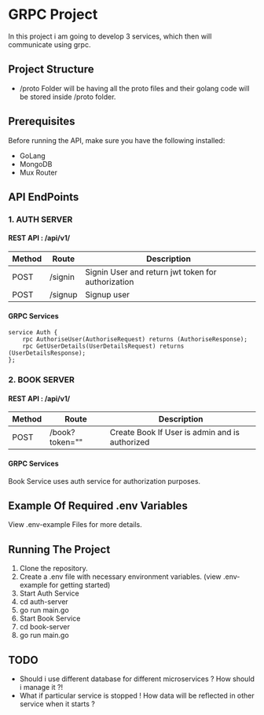 # GRPC Project

In this project i am going to develop 3 services, which then will communicate using grpc.

## Project Structure

- /proto Folder will be having all the proto files and their golang code will be stored inside /proto folder.

## Prerequisites
Before running the API, make sure you have the following installed:

- GoLang
- MongoDB
- Mux Router

## API EndPoints

### 1. AUTH SERVER 

#### REST API :  /api/v1/

| Method    | Route| Description       |
| ----------| -----| ----------------- |
| POST       | /signin    | Signin User and return jwt token for authorization    |
| POST       | /signup| Signup user|

#### GRPC Services

```
service Auth {
    rpc AuthoriseUser(AuthoriseRequest) returns (AuthoriseResponse);
    rpc GetUserDetails(UserDetailsRequest) returns (UserDetailsResponse);
};
```

### 2. BOOK SERVER

#### REST API :  /api/v1/

| Method    | Route| Description       |
| ----------| -----| ----------------- |
| POST       | /book?token=""    | Create Book If User is admin and is authorized |

#### GRPC Services

Book Service uses auth service for authorization purposes.

## Example Of Required .env Variables 

View .env-example Files for more details.

## Running The Project

1. Clone the repository.
2. Create a .env file with necessary environment variables. (view .env-example for getting started)
3. Start Auth Service
4. cd auth-server
5. go run main.go
6. Start Book Service
7. cd book-server
8. go run main.go

## TODO

- Should i use different database for different microservices ? How should i manage it ?!
- What if particular service is stopped ! How data will be reflected in other service when it starts ?